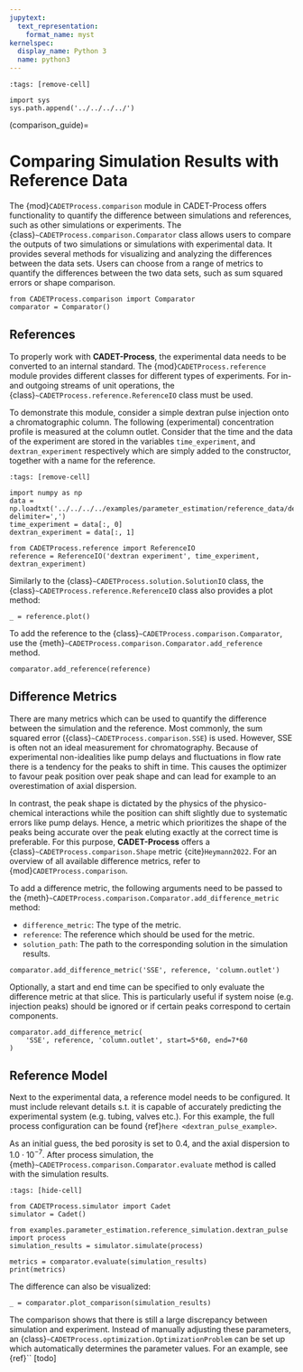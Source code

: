 ```yaml
---
jupytext:
  text_representation:
    format_name: myst
kernelspec:
  display_name: Python 3
  name: python3
---
```


```{code-cell} ipython3
:tags: [remove-cell]

import sys
sys.path.append('../../../../')
```

(comparison_guide)=
# Comparing Simulation Results with Reference Data
The {mod}`CADETProcess.comparison` module in CADET-Process offers functionality to quantify the difference between simulations and references, such as other simulations or experiments.
The {class}`~CADETProcess.comparison.Comparator` class allows users to compare the outputs of two simulations or simulations with experimental data.
It provides several methods for visualizing and analyzing the differences between the data sets.
Users can choose from a range of metrics to quantify the differences between the two data sets, such as sum squared errors or shape comparison.

```{code-cell} ipython3
from CADETProcess.comparison import Comparator
comparator = Comparator()
```

## References
To properly work with **CADET-Process**, the experimental data needs to be converted to an internal standard.
The {mod}`CADETProcess.reference` module provides different classes for different types of experiments.
For in- and outgoing streams of unit operations, the {class}`~CADETProcess.reference.ReferenceIO` class must be used.

To demonstrate this module, consider a simple dextran pulse injection onto a chromatographic column.
The following (experimental) concentration profile is measured at the column outlet.
Consider that the time and the data of the experiment are stored in the variables `time_experiment`, and `dextran_experiment` respectively which are simply added to the constructor, together with a name for the reference.

```{code-cell} ipython3
:tags: [remove-cell]

import numpy as np
data = np.loadtxt('../../../../examples/parameter_estimation/reference_data/dextran.csv', delimiter=',')
time_experiment = data[:, 0]
dextran_experiment = data[:, 1]
```

```{code-cell} ipython3
from CADETProcess.reference import ReferenceIO
reference = ReferenceIO('dextran experiment', time_experiment, dextran_experiment)
```

Similarly to the {class}`~CADETProcess.solution.SolutionIO` class, the {class}`~CADETProcess.reference.ReferenceIO` class also provides a plot method:

```{code-cell} ipython3
_ = reference.plot()
```

To add the reference to the {class}`~CADETProcess.comparison.Comparator`, use the {meth}`~CADETProcess.comparison.Comparator.add_reference` method.

```{code-cell} ipython3
comparator.add_reference(reference)
```

## Difference Metrics
There are many metrics which can be used to quantify the difference between the simulation and the reference.
Most commonly, the sum squared error ({class}`~CADETProcess.comparison.SSE`) is used.
However, SSE is often not an ideal measurement for chromatography.
Because of experimental non-idealities like pump delays and fluctuations in flow rate there is a tendency for the peaks to shift in time.
This causes the optimizer to favour peak position over peak shape and can lead for example to an overestimation of axial dispersion.

In contrast, the peak shape is dictated by the physics of the physico-chemical interactions while the position can shift slightly due to systematic errors like pump delays.
Hence, a metric which prioritizes the shape of the peaks being accurate over the peak eluting exactly at the correct time is preferable.
For this purpose, **CADET-Process** offers a {class}`~CADETProcess.comparison.Shape` metric {cite}`Heymann2022`.
For an overview of all available difference metrics, refer to {mod}`CADETProcess.comparison`.

To add a difference metric, the following arguments need to be passed to the {meth}`~CADETProcess.comparison.Comparator.add_difference_metric` method:
- `difference_metric`: The type of the metric.
- `reference`: The reference which should be used for the metric.
- `solution_path`: The path to the corresponding solution in the simulation results.

```Python3
comparator.add_difference_metric('SSE', reference, 'column.outlet')
```

Optionally, a start and end time can be specified to only evaluate the difference metric at that slice.
This is particularly useful if system noise (e.g. injection peaks) should be ignored or if certain peaks correspond to certain components.

```{code-cell} ipython3
comparator.add_difference_metric(
    'SSE', reference, 'column.outlet', start=5*60, end=7*60
)
```

## Reference Model
Next to the experimental data, a reference model needs to be configured.
It must include relevant details s.t. it is capable of accurately predicting the experimental system (e.g. tubing, valves etc.).
For this example, the full process configuration can be found {ref}`here <dextran_pulse_example>`.

As an initial guess, the bed porosity is set to $0.4$, and the axial dispersion to $1.0 \cdot 10^{-7}$.
After process simulation, the {meth}`~CADETProcess.comparison.Comparator.evaluate` method is called with the simulation results.

```{code-cell} ipython3
:tags: [hide-cell]

from CADETProcess.simulator import Cadet
simulator = Cadet()

from examples.parameter_estimation.reference_simulation.dextran_pulse import process
simulation_results = simulator.simulate(process)
```

```{code-cell} ipython3
metrics = comparator.evaluate(simulation_results)
print(metrics)
```

The difference can also be visualized:

```{code-cell} ipython3
_ = comparator.plot_comparison(simulation_results)
```

The comparison shows that there is still a large discrepancy between simulation and experiment.
Instead of manually adjusting these parameters, an {class}`~CADETProcess.optimization.OptimizationProblem` can be set up which automatically determines the parameter values.
For an example, see {ref}`` [todo]
